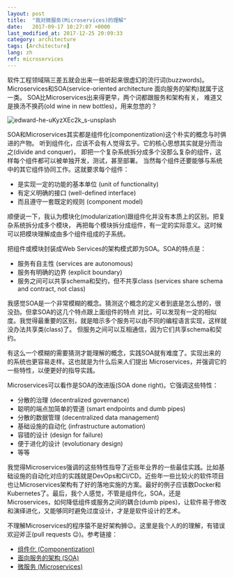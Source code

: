 ```yaml
---
layout: post
title:  "我对微服务(Microservices)的理解"
date:   2017-09-17 10:27:07 +0000
last_modified_at: 2017-12-25 20:09:33
category: architecture
tags: [Architecture]
lang: zh
ref: microservices
---
```


软件工程领域隔三差五就会出来一些听起来很虚幻的流行词(buzzwords)。
Microservices和SOA(service-oriented architecture 面向服务的架构)就属于这一类。
SOA比Microservices出来得更早，两个词都跟服务和架构有关，
难道又是换汤不换药(old wine in new bottles)，用来忽悠的？

![edward-he-uKyzXEc2k_s-unsplash](https://user-images.githubusercontent.com/15970333/82702630-a3691880-9c72-11ea-9e00-66772fd34b83.jpg "Modern architecture -- Photo by Edward He on Unsplash")

SOA和Microservices其实都是组件化(componentization)这个朴实的概念与时俱进的产物。
听到组件化，应该不会有人觉得玄乎。它的核心思想其实就是分而治之(divide and conquer)，
即把一个复杂系统拆分成多个没那么复杂的组件，这样每个组件都可以被单独开发，测试，甚至部署。
当然每个组件还要能够与系统中的其它组件协同工作。这就要求每个组件：

- 是实现一定的功能的基本单位 (unit of functionality)
- 有定义明确的接口 (well-defined interface)
- 而且遵守一套既定的规则 (component model)

顺便说一下，我认为模块化(modularization)跟组件化并没有本质上的区别。把复杂系统拆分成多个模块，
再把每个模块拆分成组件，有一定的实际意义。这时候可以把模块理解成由多个组件组成的子系统。

把组件或模块封装成Web Services的架构模式即为SOA。SOA的特点是：

- 服务有自主性 (services are autonomous)
- 服务有明确的边界 (explicit boundary)
- 服务之间可以共享schema和契约，但不共享class (services share schema and contract, not class)

我感觉SOA是一个非常模糊的概念。猜测这个概念的定义者到底是怎么想的，很没劲。但拿SOA的这几个特点跟上面组件的特点
对比，可以发现有一定的相似度。我觉得最重要的区别，就是暗示多个服务可以由不同的编程语言实现，这样就没办法共享类(class)了。
但服务之间可以互相通信，因为它们共享schema和契约。

有这么一个模糊的需要猜测才能理解的概念，实践SOA就有难度了。实现出来的的系统也更容易走样。这也就是为什么后来人们提出
Microservices，并强调它的一些特性，以便更好的指导实践。

Microservices可以看作是SOA的改进版(SOA done right)。它强调这些特性：

- 分散的治理 (decentralized governance)
- 聪明的端点加简单的管道 (smart endpoints and dumb pipes)
- 分散的数据管理 (decentralized data management)
- 基础设施的自动化 (infrastructure automation)
- 容错的设计 (design for failure)
- 便于进化的设计 (evolutionary design)
- 等等

我觉得Microservices强调的这些特性指导了近些年业界的一些最佳实践。比如基础设施的自动化对应的实践就是DevOps和CI/CD。近些年一些比较火的软件项目也让Microservices架构有了好的落地实施的方案。最好的例子应该数Docker和Kubernetes了。最后，我个人感觉，不管是组件化，SOA，还是Microservices，如何降低组件或服务之间的耦合(dumb pipes)，让软件易于修改和演绎进化，又能够同时避免过度设计，才是是软件设计的艺术。

不理解Microservices的程序猿不是好架构狮:wink:。这里是我个人的的理解，有错误欢迎斧正(pull requests :wink:)。参考链接：

- [组件化 (Componentization)](http://blogs.windriver.com/koning/2006/09/components.html)
- [面向服务的架构 (SOA)](https://stackoverflow.com/a/25625813)
- [微服务 (Microservices)](https://martinfowler.com/articles/microservices.html)
